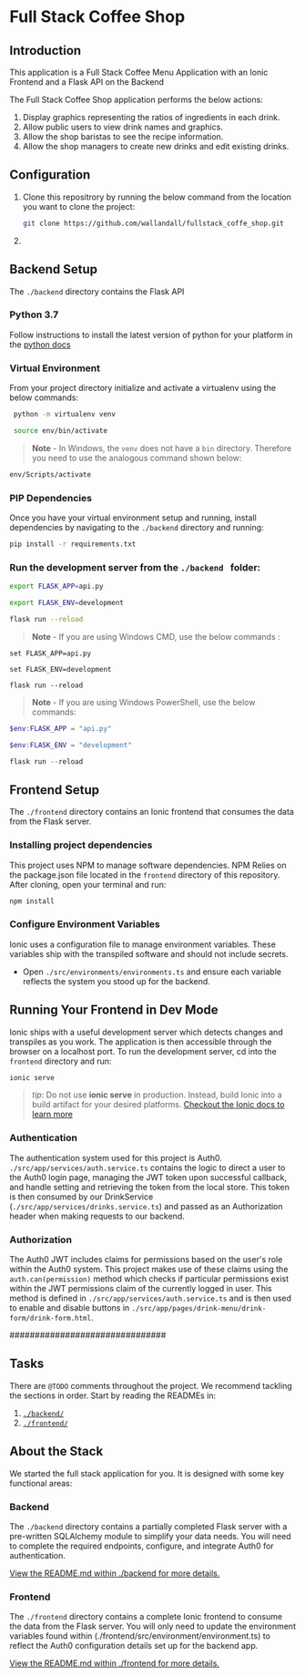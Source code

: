 # Full Stack Coffee Shop
## Introduction

This application is a Full Stack Coffee Menu Application with an Ionic Frontend and a Flask API on the Backend

The  Full Stack Coffee Shop application performs the below actions:

1. Display graphics representing the ratios of ingredients in each drink.
2. Allow public users to view drink names and graphics.
3. Allow the shop baristas to see the recipe information.
4. Allow the shop managers to create new drinks and edit existing drinks.


## Configuration
1. Clone this repositrory by running the below command from the location you want to clone the project:
   ```bash
   git clone https://github.com/wallandall/fullstack_coffe_shop.git
   ```
2. 
## Backend Setup

The `./backend` directory contains the Flask API

### Python 3.7

Follow instructions to install the latest version of python for your platform in the [python docs](https://docs.python.org/3/using/unix.html#getting-and-installing-the-latest-version-of-python)

### Virtual Environment

From your project directory initialize and activate a virtualenv using the below commands:

```bash
 python -m virtualenv venv 
```


```bash
 source env/bin/activate 
```

>**Note** - In Windows, the `venv` does not have a `bin` directory. Therefore you need to use the analogous command shown below:
    
```bash
env/Scripts/activate 
```

### PIP Dependencies

Once you have your virtual environment setup and running, install dependencies by navigating to the `./backend` directory and running:

  
```bash
pip install -r requirements.txt 
```


### Run the development server from the `./backend ` folder:
   
   ```bash
   export FLASK_APP=api.py 
   ``` 


   ```bash
   export FLASK_ENV=development 
   ```


   ```bash
   flask run --reload
   ```
   
   >**Note** - If you are using Windows CMD, use the below commands :

   ```dos
   set FLASK_APP=api.py 
   ```

   ```dos
   set FLASK_ENV=development 
   ```
  
  ```dos
  flask run --reload
  ```
   

>**Note** - If you are using Windows PowerShell, use the below commands:



```powershell
$env:FLASK_APP = "api.py" 
```  

```powershell
$env:FLASK_ENV = "development"
```

   
```powershell
flask run --reload 
```






## Frontend Setup
The `./frontend` directory contains an Ionic frontend that consumes the data from the Flask server.

### Installing project dependencies

This project uses NPM to manage software dependencies. NPM Relies on the package.json file located in the `frontend` directory of this repository. After cloning, open your terminal and run:

```bash
npm install
```

### Configure Environment Variables

Ionic uses a configuration file to manage environment variables. These variables ship with the transpiled software and should not include secrets.

- Open `./src/environments/environments.ts` and ensure each variable reflects the system you stood up for the backend.

## Running Your Frontend in Dev Mode

Ionic ships with a useful development server which detects changes and transpiles as you work. The application is then accessible through the browser on a localhost port. To run the development server, cd into the `frontend` directory and run:

```bash
ionic serve
```

> _tip_: Do not use **ionic serve** in production. Instead, build Ionic into a build artifact for your desired platforms.
> [Checkout the Ionic docs to learn more](https://ionicframework.com/docs/cli/commands/build)


### Authentication

The authentication system used for this project is Auth0. `./src/app/services/auth.service.ts` contains the logic to direct a user to the Auth0 login page, managing the JWT token upon successful callback, and handle setting and retrieving the token from the local store. This token is then consumed by our DrinkService (`./src/app/services/drinks.service.ts`) and passed as an Authorization header when making requests to our backend.

### Authorization

The Auth0 JWT includes claims for permissions based on the user's role within the Auth0 system. This project makes use of these claims using the `auth.can(permission)` method which checks if particular permissions exist within the JWT permissions claim of the currently logged in user. This method is defined in  `./src/app/services/auth.service.ts` and is then used to enable and disable buttons in `./src/app/pages/drink-menu/drink-form/drink-form.html`.

############################### 

## Tasks

There are `@TODO` comments throughout the project. We recommend tackling the sections in order. Start by reading the READMEs in:

1. [`./backend/`](./backend/README.md)
2. [`./frontend/`](./frontend/README.md)

## About the Stack

We started the full stack application for you. It is designed with some key functional areas:

### Backend

The `./backend` directory contains a partially completed Flask server with a pre-written SQLAlchemy module to simplify your data needs. You will need to complete the required endpoints, configure, and integrate Auth0 for authentication.

[View the README.md within ./backend for more details.](./backend/README.md)

### Frontend

The `./frontend` directory contains a complete Ionic frontend to consume the data from the Flask server. You will only need to update the environment variables found within (./frontend/src/environment/environment.ts) to reflect the Auth0 configuration details set up for the backend app.

[View the README.md within ./frontend for more details.](./frontend/README.md)
